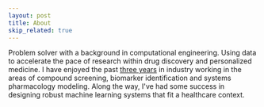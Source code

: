 ```yaml
---
layout: post
title: About
skip_related: true
---
```


Problem solver with a background in computational engineering. Using data to accelerate the pace of research within drug discovery and personalized medicine. I have enjoyed the past [three years](www.linkedin.com) in industry working in the areas of compound screening, biomarker identification and systems pharmacology modeling. Along the way, I've had some success in designing robust machine learning systems that fit a healthcare context.



